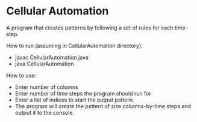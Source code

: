 # Cellular Automation

A program that creates patterns by following a set of rules for each time-step.

How to run (assuming in CellularAutomation directory):
- javac CellularAutomation.java
- java CellularAutomation

How to use:
- Enter number of columns
- Enter number of time steps the program should run for
- Enter a list of indices to start the output pattern.
- The program will create the pattern of size columns-by-time steps and output it to the console.